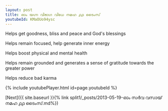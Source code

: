 ```yaml
---
layout: post
title: ഓം യഗ്ന വിഭാഗ വിധേ നമഹ ൧൧ ടൈംസ്
youtubeId: KMaOUo94ysc
---
```

 
 
Helps get goodness, bliss and peace and God's blessings
 
Helps remain focused, help generate inner energy 
 
Helps boost physical and mental health 
 
Helps remain grounded and generates a sense of gratitude towards the greater power 
 
Helps reduce bad karma
 
 
 
 


{% include youtubePlayer.html id=page.youtubeId %}
 
[Next]({{ site.baseurl }}{% link  split1/_posts/2013-05-19-ഓം സർവ വസായ് നമഹ ൧൧ ടൈംസ്.md%})
 
